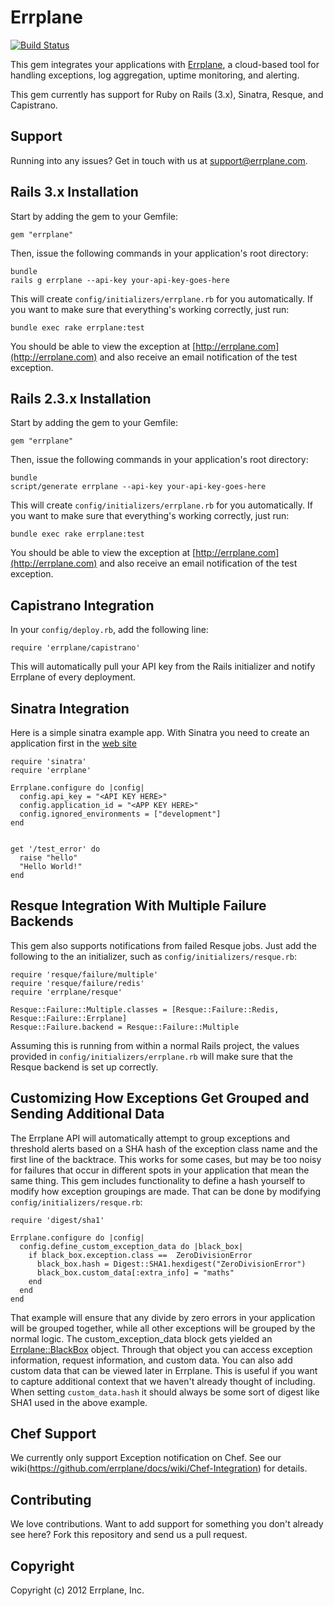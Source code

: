Errplane
========
[![Build Status](https://secure.travis-ci.org/errplane/gem.png)](http://travis-ci.org/errplane/[gem])

This gem integrates your applications with [Errplane](http://errplane.com), a cloud-based tool for handling exceptions, log aggregation, uptime monitoring, and alerting.

This gem currently has support for Ruby on Rails (3.x), Sinatra, Resque, and Capistrano.

Support
-------

Running into any issues? Get in touch with us at [support@errplane.com](mailto:support@errplane.com).

Rails 3.x Installation
----------------------

Start by adding the gem to your Gemfile:

    gem "errplane"

Then, issue the following commands in your application's root directory:

    bundle
    rails g errplane --api-key your-api-key-goes-here

This will create `config/initializers/errplane.rb` for you automatically. If you want to make sure that everything's working correctly, just run:

    bundle exec rake errplane:test

You should be able to view the exception at [http://errplane.com](http://errplane.com) and also receive an email notification of the test exception.

Rails 2.3.x Installation
------------------------

Start by adding the gem to your Gemfile:

    gem "errplane"

Then, issue the following commands in your application's root directory:

    bundle
    script/generate errplane --api-key your-api-key-goes-here

This will create `config/initializers/errplane.rb` for you automatically. If you want to make sure that everything's working correctly, just run:

    bundle exec rake errplane:test

You should be able to view the exception at [http://errplane.com](http://errplane.com) and also receive an email notification of the test exception.

Capistrano Integration
----------------------

In your `config/deploy.rb`, add the following line:

    require 'errplane/capistrano'

This will automatically pull your API key from the Rails initializer and notify Errplane of every deployment.

Sinatra Integration
--------------------
Here is a simple sinatra example app. With Sinatra you need to create an application first in the [web site](http://errplane.com/exceptions)

```
require 'sinatra'
require 'errplane'

Errplane.configure do |config|
  config.api_key = "<API KEY HERE>"
  config.application_id = "<APP KEY HERE>"
  config.ignored_environments = ["development"]
end


get '/test_error' do
  raise "hello"
  "Hello World!"
end
````

Resque Integration With Multiple Failure Backends
-------------------------------------------------

This gem also supports notifications from failed Resque jobs. Just add the following to the an initializer, such as `config/initializers/resque.rb`:

    require 'resque/failure/multiple'
    require 'resque/failure/redis'
    require 'errplane/resque'

    Resque::Failure::Multiple.classes = [Resque::Failure::Redis, Resque::Failure::Errplane]
    Resque::Failure.backend = Resque::Failure::Multiple

Assuming this is running from within a normal Rails project, the values provided in `config/initializers/errplane.rb` will make sure that the Resque backend is set up correctly.

Customizing How Exceptions Get Grouped and Sending Additional Data
------------------------------------------------------------------

The Errplane API will automatically attempt to group exceptions and threshold alerts based on a SHA hash of the exception class name and the first line of the backtrace. This works for some cases, but may be too noisy for failures that occur in different spots in your application that mean the same thing. This gem includes functionality to define a hash yourself to modify how exception groupings are made. That can be done by modifying `config/initializers/resque.rb`:

    require 'digest/sha1'

    Errplane.configure do |config|
      config.define_custom_exception_data do |black_box|
        if black_box.exception.class ==  ZeroDivisionError
          black_box.hash = Digest::SHA1.hexdigest("ZeroDivisionError")
          black_box.custom_data[:extra_info] = "maths"
        end
      end
    end

That example will ensure that any divide by zero errors in your application will be grouped together, while all other exceptions will be grouped by the normal logic. The custom_exception_data block gets yielded an [Errplane::BlackBox](https://github.com/errplane/gem/blob/master/lib/errplane/black_box.rb) object. Through that object you can access exception information, request information, and custom data. You can also add custom data that can be viewed later in Errplane. This is useful if you want to capture additional context that we haven't already thought of including. When setting `custom_data.hash` it should always be some sort of digest like SHA1 used in the above example.

Chef Support
------------

We currently only support Exception notification on Chef. See our wiki(https://github.com/errplane/docs/wiki/Chef-Integration) for details.

Contributing
------------

We love contributions. Want to add support for something you don't already see here? Fork this repository and send us a pull request.

Copyright
---------

Copyright (c) 2012 Errplane, Inc.
